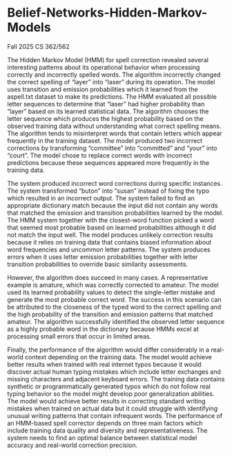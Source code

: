 # Belief-Networks-Hidden-Markov-Models
Fall 2025 CS 362/562

The Hidden Markov Model (HMM) for spell correction revealed several interesting patterns about its operational behavior when processing correctly and incorrectly spelled words. The algorithm incorrectly changed the correct spelling of “layer” into “laser” during its operation. The model uses transition and emission probabilities which it learned from the aspell.txt dataset to make its predictions. The HMM evaluated all possible letter sequences to determine that “laser” had higher probability than “layer” based on its learned statistical data. The algorithm chooses the letter sequence which produces the highest probability based on the observed training data without understanding what correct spelling means. The algorithm tends to misinterpret words that contain letters which appear frequently in the training dataset. The model produced two incorrect corrections by transforming “committee” into “committed” and “your” into “court”. The model chose to replace correct words with incorrect predictions because these sequences appeared more frequently in the training data.

The system produced incorrect word corrections during specific instances. The system transformed “buton” into “susan” instead of fixing the typo which resulted in an incorrect output. The system failed to find an appropriate dictionary match because the input did not contain any words that matched the emission and transition probabilities learned by the model. The HMM system together with the closest-word function picked a word that seemed most probable based on learned probabilities although it did not match the input well. The model produces unlikely correction results because it relies on training data that contains biased information about word frequencies and uncommon letter patterns. The system produces errors when it uses letter emission probabilities together with letter transition probabilities to override basic similarity assessments.

However, the algorithm does succeed in many cases. A representative example is amature, which was correctly corrected to amateur. The model used its learned probability values to detect the single-letter mistake and generate the most probable correct word. The success in this scenario can be attributed to the closeness of the typed word to the correct spelling and the high probability of the transition and emission patterns that matched amateur. The algorithm successfully identified the observed letter sequence as a highly probable word in the dictionary because HMMs excel at processing small errors that occur in limited areas.

Finally, the performance of the algorithm would differ considerably in a real-world context depending on the training data. The model would achieve better results when trained with real internet typos because it would discover actual human typing mistakes which include letter exchanges and missing characters and adjacent keyboard errors. The training data contains synthetic or programmatically generated typos which do not follow real typing behavior so the model might develop poor generalization abilities. The model would achieve better results in correcting standard writing mistakes when trained on actual data but it could struggle with identifying unusual writing patterns that contain infrequent words. The performance of an HMM-based spell corrector depends on three main factors which include training data quality and diversity and representativeness. The system needs to find an optimal balance between statistical model accuracy and real-world correction precision.
